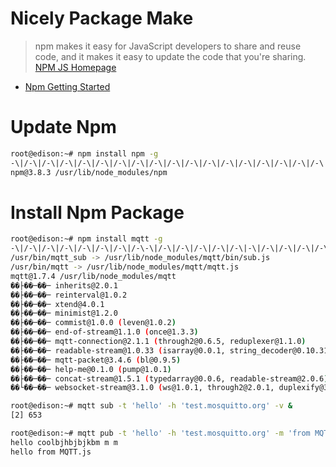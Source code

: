 # Nicely Package Make

> npm makes it easy for JavaScript developers to share and reuse code, and it makes it easy to update the code that you're sharing. [NPM JS Homepage](https://www.npmjs.com/)

- [Npm Getting Started](https://docs.npmjs.com/getting-started/)

# Update Npm

```sh
root@edison:~# npm install npm -g
-\|/-\|/-\|/-\|/-\|/-\|/-\|/-\|/-\|/-\|/-\|/-\|/-\|/-\|/-\|/-\|/-\|/-\|/-\|/-\|/-\|/-\|/-\|/-\|/-\|/-\|/-\|/-\|/-\|/-\|/-s
npm@3.8.3 /usr/lib/node_modules/npm
```

# Install Npm Package

```sh
root@edison:~# npm install mqtt -g
-\|/-\|/-\|/-\|/-\|/-\|/-\|/-\-\|/-\|/-\|/-\|/-\|/-\|-\|/-\|/-\|/-\|/-\|/--\|/-\|/-\|/-\|/usr/bin/mqtt_pub -> /usr/lib/nos
/usr/bin/mqtt_sub -> /usr/lib/node_modules/mqtt/bin/sub.js
/usr/bin/mqtt -> /usr/lib/node_modules/mqtt/mqtt.js
mqtt@1.7.4 /usr/lib/node_modules/mqtt
��├��─��─ inherits@2.0.1
��├��─��─ reinterval@1.0.2
��├��─��─ xtend@4.0.1
��├��─��─ minimist@1.2.0
��├��─��─ commist@1.0.0 (leven@1.0.2)
��├��─��─ end-of-stream@1.1.0 (once@1.3.3)
��├��─��─ mqtt-connection@2.1.1 (through2@0.6.5, reduplexer@1.1.0)
��├��─��─ readable-stream@1.0.33 (isarray@0.0.1, string_decoder@0.10.31, core-util-is@1.0.2)
��├��─��─ mqtt-packet@3.4.6 (bl@0.9.5)
��├��─��─ help-me@0.1.0 (pump@1.0.1)
��├��─��─ concat-stream@1.5.1 (typedarray@0.0.6, readable-stream@2.0.6)
��└��─��─ websocket-stream@3.1.0 (ws@1.0.1, through2@2.0.1, duplexify@3.4.3)
```

```sh
root@edison:~# mqtt sub -t 'hello' -h 'test.mosquitto.org' -v &
[2] 653
```

```sh
root@edison:~# mqtt pub -t 'hello' -h 'test.mosquitto.org' -m 'from MQTT.js'
hello coolbjhbjbjkbm m m 
hello from MQTT.js
```
